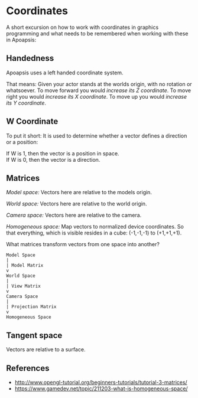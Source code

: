 Coordinates
===========

A short excursion on how to work with coordinates in graphics programming and
what needs to be remembered when working with these in Apoapsis:


Handedness
----------

Apoapsis uses a left handed coordinate system.

That means:
Given your actor stands at the worlds origin, with no rotation or whatsoever.
To move forward you would *increase its Z coordinate*.
To move right you would *increase its X coordinate*.
To move up you would *increase its Y coordinate*.


W Coordinate
------------

To put it short:  It is used to determine whether a vector defines a direction
or a position:

If W is 1, then the vector is a position in space.  
If W is 0, then the vector is a direction.


Matrices
--------

*Model space:*
Vectors here are relative to the models origin.

*World space:*
Vectors here are relative to the world origin.

*Camera space:*
Vectors here are relative to the camera.

*Homogeneous space:*
Map vectors to normalized device coordinates.  So that everything, which is
visible resides in a cube: (-1,-1,-1) to (+1,+1,+1).


What matrices transform vectors from one space into another?

```
Model Space
|
| Model Matrix
v
World Space
|
| View Matrix
v
Camera Space
|
| Projection Matrix
v
Homogeneous Space
```


Tangent space
-------------

Vectors are relative to a surface.


References
----------

- http://www.opengl-tutorial.org/beginners-tutorials/tutorial-3-matrices/
- https://www.gamedev.net/topic/211203-what-is-homogeneous-space/
